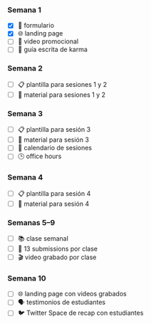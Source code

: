 ### Semana 1
- [x] 📝 formulario  
- [x] 🌐 landing page  
- [ ] 🎥 video promocional  
- [ ] 📖 guía escrita de karma  

### Semana 2
- [ ] 📋 plantilla para sesiones 1 y 2  
- [ ] 📂 material para sesiones 1 y 2  

### Semana 3
- [ ] 📋 plantilla para sesión 3  
- [ ] 📂 material para sesión 3  
- [ ] 📅 calendario de sesiones  
- [ ] 🕒 office hours  

### Semana 4
- [ ] 📋 plantilla para sesión 4  
- [ ] 📂 material para sesión 4  

### Semanas 5–9
- [ ] 📚 clase semanal  
- [ ] 📝 13 submissions por clase  
- [ ] 🎬 video grabado por clase  

### Semana 10
- [ ] 🌐 landing page con videos grabados  
- [ ] 🗣️ testimonios de estudiantes  
- [ ] 🐦 Twitter Space de recap con estudiantes  
